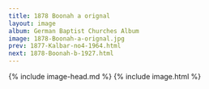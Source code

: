 ```yaml
---
title: 1878 Boonah a orignal
layout: image
album: German Baptist Churches Album
image: 1878-Boonah-a-orignal.jpg
prev: 1877-Kalbar-no4-1964.html
next: 1878-Boonah-b-1927.html
---
```

{% include image-head.md %}
{% include image.html %}